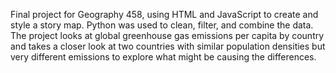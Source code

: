 Final project for Geography 458, using HTML and JavaScript to create and style a story map. Python was used to clean, filter, and combine the data. The project looks at global greenhouse gas emissions per capita by country and takes a closer look at two countries with similar population densities but very different emissions to explore what might be causing the differences.
